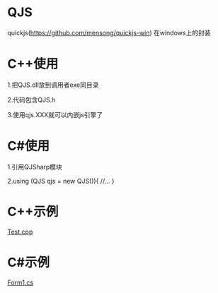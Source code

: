 # QJS

quickjs(https://github.com/mensong/quickjs-win) 在windows上的封装

# C++使用

1.把QJS.dll放到调用者exe同目录

2.代码包含QJS.h

3.使用qjs.XXX就可以内嵌js引擎了

# C#使用

1.引用QJSharp模块

2.using (QJS qjs = new QJS()){ //... }

# C++示例

[Test.cpp](https://github.com/mensong/QJS/blob/master/Test/Test.cpp "Test.cpp")

# C#示例

[Form1.cs](https://github.com/mensong/QJS/blob/master/CSharp/QJSharpTest/Form1.cs "Form1.cs")
